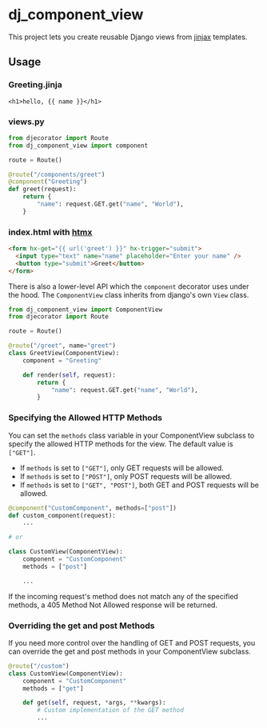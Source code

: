 # dj_component_view

This project lets you create reusable Django views from [jinjax](https://jinjax.scaletti.dev/) templates.

## Usage

### Greeting.jinja

```jinja
<h1>hello, {{ name }}</h1>
```

### views.py

```python
from djecorator import Route
from dj_component_view import component

route = Route()

@route("/components/greet")
@component("Greeting")
def greet(request):
    return {
        "name": request.GET.get("name", "World"),
    }
```


### index.html with [htmx](https://htmx.org)

```html
<form hx-get="{{ url('greet') }}" hx-trigger="submit">
  <input type="text" name="name" placeholder="Enter your name" />
  <button type="submit">Greet</button>
</form>
```

There is also a lower-level API which the `component` decorator uses under the hood.
The `ComponentView` class inherits from django's own `View` class.


```python
from dj_component_view import ComponentView
from djecorator import Route

route = Route()

@route("/greet", name="greet")
class GreetView(ComponentView):
    component = "Greeting"

    def render(self, request):
        return {
            "name": request.GET.get("name", "World"),
        }
```

### Specifying the Allowed HTTP Methods

You can set the `methods` class variable in your ComponentView subclass to specify the allowed HTTP methods for the view. The default value is `["GET"]`.

- If `methods` is set to `["GET"]`, only GET requests will be allowed.
- If `methods` is set to `["POST"]`, only POST requests will be allowed.
- If `methods` is set to `["GET", "POST"]`, both GET and POST requests will be allowed.

```python
@component("CustomComponent", methods=["post"])
def custom_component(request):
    ...

# or

class CustomView(ComponentView):
    component = "CustomComponent"
    methods = ["post"]

    ...

```

If the incoming request's method does not match any of the specified methods, a 405 Method Not Allowed response will be returned.

### Overriding the get and post Methods

If you need more control over the handling of GET and POST requests, you can override the get and post methods in your ComponentView subclass.

```python
@route("/custom")
class CustomView(ComponentView):
    component = "CustomComponent"
    methods = ["get"]

    def get(self, request, *args, **kwargs):
        # Custom implementation of the GET method
        ...
```
